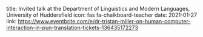 title: Invited talk at the Department of Linguistics and Modern Languages, University of Huddersfield
icon: fas fa-chalkboard-teacher
date: 2021-01-27
link: https://www.eventbrite.com/e/dr-tristan-miller-on-human-computer-interaction-in-pun-translation-tickets-136435172273
